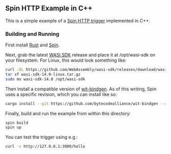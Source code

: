 ## Spin HTTP Example in C++

This is a simple example of a [Spin HTTP
trigger](https://spin.fermyon.dev/http-trigger) implemented in C++.

### Building and Running

First install [Rust](https://rustup.rs) and [Spin](https://github.com/fermyon/spin).

Next, grab the latest [WASI SDK](https://github.com/WebAssembly/wasi-sdk)
release and place it at /opt/wasi-sdk on your filesystem.  For Linux, this would
look something like:

```bash
curl -OL https://github.com/WebAssembly/wasi-sdk/releases/download/wasi-sdk-14/wasi-sdk-14.0-linux.tar.gz
tar xf wasi-sdk-14.0-linux.tar.gz
sudo mv wasi-sdk-14.0 /opt/wasi-sdk
```

Then install a compatible version of
[wit-bindgen](https://github.com/bytecodealliance/wit-bindgen).  As of this
writing, Spin uses a specific revision, which you can install like so:

```bash
cargo install --git https://github.com/bytecodealliance/wit-bindgen --rev dde4694aaa6acf9370206527a798ac4ba6a8c5b8 wit-bindgen-cli
```

Finally, build and run the example from within this directory:

```bash
spin build
spin up
```

You can test the trigger using e.g.:

```bash
curl -v http://127.0.0.1:3000/hello
```
